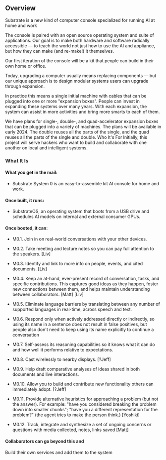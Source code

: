 ## Overview
Substrate is a new kind of computer console specialized for running AI at home and work

The console is paired with an open source operating system and suite of applications. Our goal is to make both hardware and software radically accessible —  to teach the world not just how to use the AI and appliance, but how they can make (and re-make!) it themselves.

Our first iteration of the console will be a kit that people can build in their own home or office.

Today, upgrading a computer usually means replacing components — but our unique approach is to design modular systems users can upgrade through expansion. 

In practice this means a single initial machine with cables that can be plugged into one or more "expansion boxes". People can invest in expanding these systems over many years. With each expansion, the system can assist in more activities and bring more smarts to each of them.

We have plans for single-, double-, and quad-accelerator expansion boxes that can be plugged into a variety of machines. The plans will be available in early 2024. The double reuses all the parts of the single, and the quad reuses all the parts of the single and double.
Who It's For
Initially, this project will serve hackers who want to build and collaborate with one another on local and intelligent systems. 

### What It Is

#### What you get in the mail:
- Substrate System 0 is an easy-to-assemble kit AI console for home and work.

#### Once built, it runs:
- SubstrateOS, an operating system that boots from a USB drive and schedules AI models on internal and external consumer GPUs.

#### Once booted, it can:
- M0.1. Join in on real-world conversations with your other devices.

- M0.2. Take meeting and lecture notes so you can pay full attention to the speakers. [Liv]

- M0.3. Identify and link to more info on people, events, and cited documents. [Liv]

- M0.4. Keep an at-hand, ever-present record of conversation, tasks, and specific contributions. This captures good ideas as they happen, foster new connections between them, and helps maintain understanding between collaborators. [Matt] [Liv]

- M0.5. Eliminate language barriers by translating between any number of supported languages in real-time, across speech and text.

- M0.6. Respond only when actively addressed directly or indirectly, so using its name in a sentence does not result in false positives, but people also don't need to keep using its name explicitly to continue a conversation

- M0.7. Self-assess its reasoning capabilities so it knows what it can do and how well it performs relative to expectations.

- M0.8. Cast wirelessly to nearby displays. [?Jeff]

- M0.9. Help draft comparative analyses of ideas shared in both documents and live interactions.

- M0.10. Allow you to build and contribute new functionality others can immediately adopt. [?Jeff]

- M0.11. Provide alternative heuristics for approaching a problem (but not the answer). For example: "have you considered breaking the problem down into smaller chunks"; "have you a different representation for the problem?" (the agent tries to make the person think.) [Yoshiki]

- M0.12. Track, integrate and synthesize a set of ongoing concerns or questions with media collected, notes, links saved [Matt]

#### Collaborators can go beyond this and
Build their own services and add them to the system

